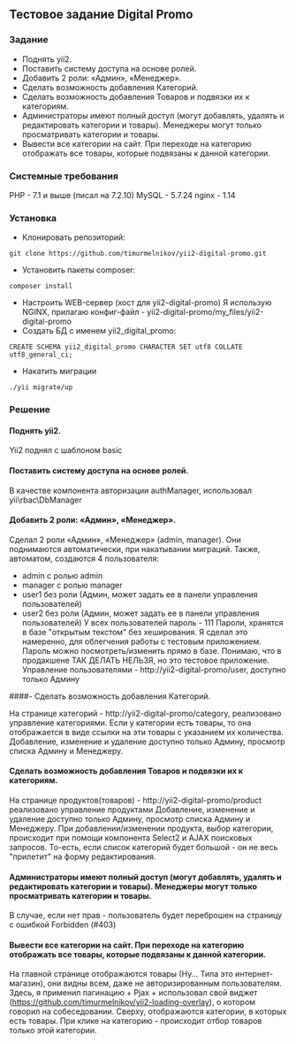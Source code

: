 ## Тестовое задание Digital Promo

### Задание
- Поднять yii2.
- Поставить систему доступа на основе ролей.
- Добавить 2 роли: «Админ», «Менеджер».
- Сделать возможность добавления Категорий.
- Сделать возможность добавления Товаров и подвязки их к категориям.
- Администраторы имеют полный доступ (могут добавлять, удалять и редактировать категории и товары). Менеджеры могут только просматривать категории и товары.
- Вывести все категории на сайт. При переходе на категорию отображать все товары, которые подвязаны к данной категории.

### Системные требования
PHP - 7.1 и выше (писал на 7.2.10)
MySQL - 5.7.24
nginx - 1.14 

### Установка

- Клонировать репозиторий:
```
git clone https://github.com/timurmelnikov/yii2-digital-promo.git
```
- Установить пакеты composer:
```
composer install
```
- Настроить WEB-сервер (хост для yii2-digital-promo)
Я использую NGINX, прилагаю конфиг-файл - yii2-digital-promo/my_files/yii2-digital-promo
- Создать БД с именем yii2_digital_promo:
```mysql
CREATE SCHEMA yii2_digital_promo CHARACTER SET utf8 COLLATE utf8_general_ci;
```
- Накатить миграции

```
./yii migrate/up
```

### Решение

#### Поднять yii2.
Yii2 поднял с шаблоном basic

#### Поставить систему доступа на основе ролей.

В качестве компонента авторизации authManager, использовал yii\rbac\DbManager

#### Добавить 2 роли: «Админ», «Менеджер».

Сделал 2 роли «Админ», «Менеджер» (admin, manager). Они поднимаются автоматически, при накатывании миграций.
Также, автоматом, создаются 4 пользователя:
- admin с ролью admin
- manager с ролью manager
- user1 без роли (Админ, может задать ее в панели управления пользователей)
- user2 без роли (Админ, может задать ее в панели управления пользователей)
У всех пользователей пароль - 111
Пароли, хранятся в базе "открытым текстом" без хеширования. Я сделал это намеренно, для облегчения работы с тестовым приложением. Пароль можно посмотреть/изменить прямо в базе. Понимаю, что в продакшене ТАК ДЕЛАТЬ НЕЛЬЗЯ, но это тестовое приложение.
Управление пользователями - http://yii2-digital-promo/user, доступно только Админу

####- Сделать возможность добавления Категорий.

На странице категорий - http://yii2-digital-promo/category, реализовано управление категориями. Если у категории есть товары, то она отображается в виде ссылки на эти товары с указанием их количества. Добавление, изменение и удаление доступно только Админу, просмотр списка Админу и Менеджеру.


#### Сделать возможность добавления Товаров и подвязки их к категориям.

На странице продуктов(товаров) - http://yii2-digital-promo/product реализовано управление продуктами Добавление, изменение и удаление доступно только Админу, просмотр списка Админу и Менеджеру. При добавлении/изменении продукта, выбор категории, происходит при помощи компонента Select2 и AJAX поисковых запросов. То-есть, если список категорий будет большой - он не весь "прилетит" на форму редактирования.


#### Администраторы имеют полный доступ (могут добавлять, удалять и редактировать категории и товары). Менеджеры могут только просматривать категории и товары.

В случае, если нет прав - пользователь будет переброшен на страницу с ошибкой Forbidden (#403)


#### Вывести все категории на сайт. При переходе на категорию отображать все товары, которые подвязаны к данной категории.

На главной странице отображаются товары (Ну... Типа это интернет-магазин), они видны всем, даже не авторизированным пользователям. Здесь, я применил пагинацию + Pjax + использовал свой виджет (https://github.com/timurmelnikov/yii2-loading-overlay), о котором говорил на собеседовании. Сверху, отображаются категории, в которых есть товары. При клике на категорию - происходит отбор товаров только этой категории.